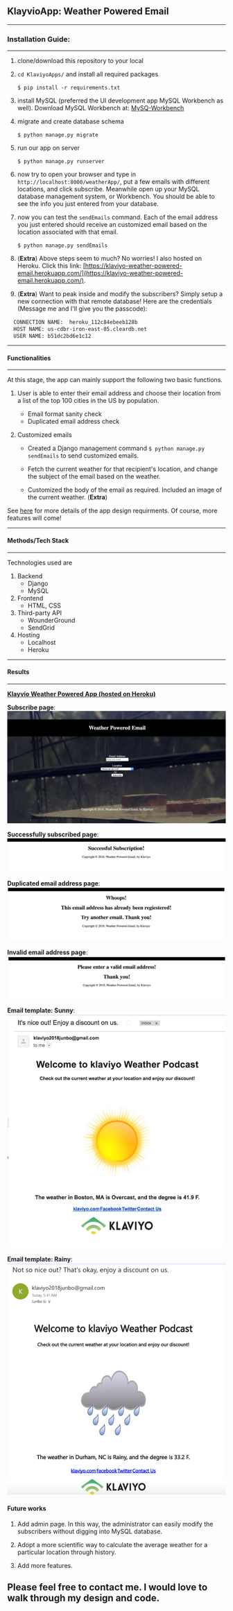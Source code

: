 ## KlayvioApp:  Weather Powered Email

---------
### Installation Guide:
-----------
1. clone/download this repository to your local

2. ```cd KlaviyoApps/``` and install all required packages
   ```
   $ pip install -r requirements.txt
   ```
3. install MySQL (preferred the UI development app MySQL Workbench as well).
  Download MySQL Workbench at: [MySQ\-Workbench](https://dev.mysql.com/downloads/workbench/)

4. migrate and create database schema
   ```
   $ python manage.py migrate
   ```
4. run our app on server
   ```
   $ python manage.py runserver
   ```
5. now try to open your browser and type in `http://localhost:8000/weatherApp/`, put a few emails with different locations, and click subscribe. Meanwhile open up your MySQL database management system, or Workbench. You should be able to see the info you just entered from your database.

6. now you can test the `sendEmails` command. Each of the email address you just entered should receive an customized email based on the location associated with that email.
   ```
   $ python manage.py sendEmails
   ```

7. (**Extra**) Above steps seem to much? No worries! I also hosted on Heroku. Click this link:
  [https://klaviyo-weather-powered-email.herokuapp.com/](https://klaviyo-weather-powered-email.herokuapp.com/).

8. (**Extra**) Want to peak inside and modify the subscribers? Simply setup a new connection with that remote database! Here are the credentials (Message me and I'll give you the passcode):
  ```
    CONNECTION NAME:  heroku_112c84ebeeb128b
    HOST NAME: us-cdbr-iron-east-05.cleardb.net
    USER NAME: b51dc2bd6e1c12  
  ```

---------
#### Functionalities
---------
At this stage, the app can mainly support the following two basic functions.

1. User is able to enter their email address and choose their location from a list of the top 100 cities in the US by population.

    * Email format sanity check
    * Duplicated email address check


2. Customized emails
    *  Created a Django management command ```$ python manage.py sendEmails``` to send customized emails.

    * Fetch the current weather for that recipient's location, and change the subject of the email based on the weather.

    * Customized the body of the email as required. Included an image of the current weather. (**Extra**)

See [here](https://www.klaviyo.com/weather-app) for more details of the app design requirments. Of course, more features will come!


-----------
#### Methods/Tech Stack
-----------
Technologies used are
1. Backend
    * Django
    * MySQL
2. Frontend
    * HTML, CSS
4. Third-party API
    * WounderGround
    * SendGrid
4. Hosting
    * Localhost
    * Heroku


-------
#### Results
-------

**[Klayvio Weather Powered App (hosted on Heroku)](https://klaviyo-weather-powered-email.herokuapp.com/)**

**Subscribe page**:
![alt text](/static/demo_img/demo_subsribe_page.png "subscribe page")

**Successfully subscribed page**:
![alt text](/static/demo_img/demo_success.png "Successfully subscribed")

**Duplicated email address page**:
![alt text](/static/demo_img/demo_duplicate_email_addr.png "Duplicated email address"
)

**Invalid email address page**:
![alt text](/static/demo_img/demo_invalid_addr.png "Invalid email address"
)

**Email template: Sunny**:
![alt text](/static/demo_img/demo_sunny_email.png "Email template: Sunny"
)

**Email template: Rainy**:
![alt text](/static/demo_img/demo_rainy_email.png "Email template: Rainy"
)

#### Future works
1. Add admin page. In this way, the administrator can easily modify the subscribers without digging into MySQL database.

2. Adopt a more scientific way to calculate the average weather for a particular location through history.

3. Add more features.

## Please feel free to contact me. I would love to walk through my design and code.
